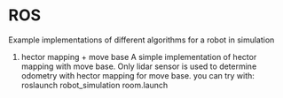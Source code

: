 # ROS
Example implementations of different algorithms for a robot in simulation

1) hector mapping + move base
   A simple implementation of hector mapping with move base. Only lidar sensor is used to determine odometry with hector mapping for move base. you can try with:
     roslaunch robot_simulation room.launch
    
